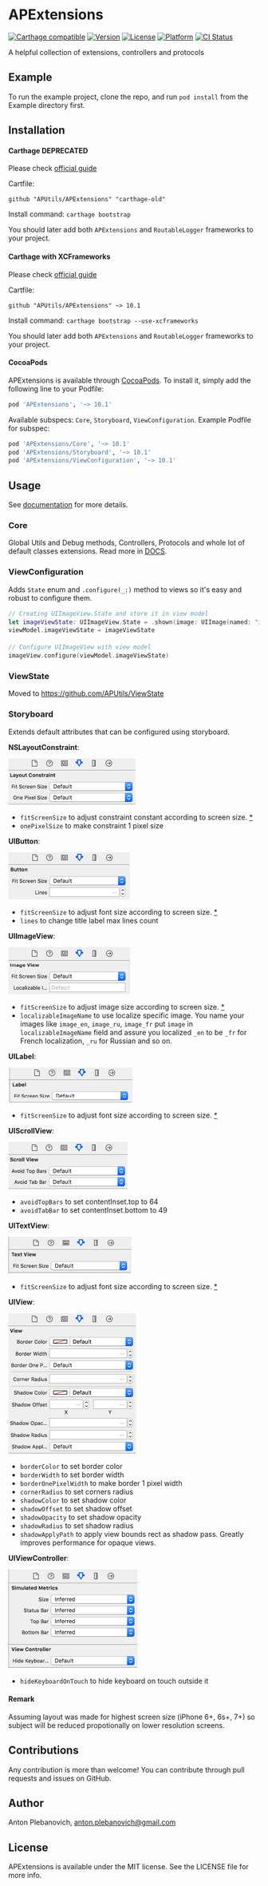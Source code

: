 # APExtensions

[![Carthage compatible](https://img.shields.io/badge/Carthage-compatible-4BC51D.svg?style=flat)](https://github.com/Carthage/Carthage)
[![Version](https://img.shields.io/cocoapods/v/APExtensions.svg?style=flat)](http://cocoapods.org/pods/APExtensions)
[![License](https://img.shields.io/cocoapods/l/APExtensions.svg?style=flat)](http://cocoapods.org/pods/APExtensions)
[![Platform](https://img.shields.io/cocoapods/p/APExtensions.svg?style=flat)](http://cocoapods.org/pods/APExtensions)
[![CI Status](http://img.shields.io/travis/APUtils/APExtensions.svg?style=flat)](https://travis-ci.org/APUtils/APExtensions)

A helpful collection of extensions, controllers and protocols

## Example

To run the example project, clone the repo, and run `pod install` from the Example directory first.

## Installation

#### Carthage **DEPRECATED**

Please check [official guide](https://github.com/Carthage/Carthage#if-youre-building-for-ios-tvos-or-watchos)

Cartfile:

```
github "APUtils/APExtensions" "carthage-old"
```

Install command: `carthage bootstrap`

You should later add both `APExtensions` and `RoutableLogger` frameworks to your project.

#### Carthage with XCFrameworks

Please check [official guide](https://github.com/Carthage/Carthage#if-youre-building-for-ios-tvos-or-watchos)

Cartfile:

```
github "APUtils/APExtensions" ~> 10.1
```

Install command: `carthage bootstrap --use-xcframeworks`

You should later add both `APExtensions` and `RoutableLogger` frameworks to your project.

#### CocoaPods

APExtensions is available through [CocoaPods](http://cocoapods.org). To install
it, simply add the following line to your Podfile:

```ruby
pod 'APExtensions', '~> 10.1'
```

Available subspecs: `Core`, `Storyboard`, `ViewConfiguration`. Example Podfile for subspec:

```ruby
pod 'APExtensions/Core', '~> 10.1'
pod 'APExtensions/Storyboard', '~> 10.1'
pod 'APExtensions/ViewConfiguration', '~> 10.1'
```

## Usage

See [documentation](http://cocoadocs.org/docsets/APExtensions) for more details.

### Core

Global Utils and Debug methods, Controllers, Protocols and whole lot of default classes extensions. Read more in [DOCS](https://aputils.github.io/APExtensions/).

### ViewConfiguration

Adds `State` enum and `.configure(_:)` method to views so it's easy and robust to configure them.

```swift
// Creating UIImageView.State and store it in view model
let imageViewState: UIImageView.State = .shown(image: UIImage(named: "ic_done_resizeable"))
viewModel.imageViewState = imageViewState

// Configure UIImageView with view model
imageView.configure(viewModel.imageViewState)
```

### ViewState

Moved to https://github.com/APUtils/ViewState

### Storyboard

Extends default attributes that can be configured using storyboard.


**NSLayoutConstraint**:

<img src="https://github.com/APUtils/APExtensions/raw/master/Example/APExtensions/nslayoutconstraint.png"/>

- `fitScreenSize` to adjust constraint constant according to screen size. [*](https://github.com/APUtils/APExtensions#remark)
- `onePixelSize` to make constraint 1 pixel size

**UIButton**:

<img src="https://github.com/APUtils/APExtensions/raw/master/Example/APExtensions/uibutton.png"/>

- `fitScreenSize` to adjust font size according to screen size. [*](https://github.com/APUtils/APExtensions#remark)
- `lines` to change title label max lines count

**UIImageView**:

<img src="https://github.com/APUtils/APExtensions/raw/master/Example/APExtensions/UIImageView.png"/>

- `fitScreenSize` to adjust image size according to screen size. [*](https://github.com/APUtils/APExtensions#remark)
- `localizableImageName` to use localize specific image. You name your images like `image_en`, `image_ru`, `image_fr` put `image` in `localizableImageName` field and assure you localized `_en` to be `_fr` for French localization, `_ru` for Russian and so on.

**UILabel**:

<img src="https://github.com/APUtils/APExtensions/raw/master/Example/APExtensions/UILabel.png"/>

- `fitScreenSize` to adjust font size according to screen size. [*](https://github.com/APUtils/APExtensions#remark)

**UIScrollView**:

<img src="https://github.com/APUtils/APExtensions/raw/master/Example/APExtensions/UIScrollView.png"/>

- `avoidTopBars` to set contentInset.top to 64
- `avoidTabBar` to set contentInset.bottom to 49

**UITextView**:

<img src="https://github.com/APUtils/APExtensions/raw/master/Example/APExtensions/UITextView.png"/>

- `fitScreenSize` to adjust font size according to screen size. [*](https://github.com/APUtils/APExtensions#remark)

**UIView**:

<img src="https://github.com/APUtils/APExtensions/raw/master/Example/APExtensions/uiview.png"/>

- `borderColor` to set border color
- `borderWidth` to set border width
- `borderOnePixelWidth` to make border 1 pixel width
- `cornerRadius` to set corners radius
- `shadowColor` to set shadow color
- `shadowOffset` to set shadow offset
- `shadowOpacity` to set shadow opacity
- `shadowRadius` to set shadow radius
- `shadowApplyPath` to apply view bounds rect as shadow pass. Greatly improves performance for opaque views.

**UIViewController**:

<img src="https://github.com/APUtils/APExtensions/raw/master/Example/APExtensions/UIViewController.png"/>

- `hideKeyboardOnTouch` to hide keyboard on touch outside it

#### Remark

Assuming layout was made for highest screen size (iPhone 6+, 6s+, 7+) so subject will be reduced propotionally on lower resolution screens.

## Contributions

Any contribution is more than welcome! You can contribute through pull requests and issues on GitHub.

## Author

Anton Plebanovich, anton.plebanovich@gmail.com

## License

APExtensions is available under the MIT license. See the LICENSE file for more info.
